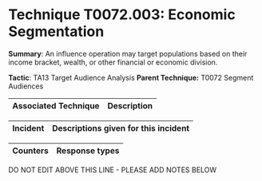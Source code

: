 # Technique T0072.003: Economic Segmentation

**Summary**: An influence operation may target populations based on their income bracket, wealth, or other financial or economic division.

**Tactic**: TA13 Target Audience Analysis            **Parent Technique:** T0072 Segment Audiences


| Associated Technique | Description |
| --------- | ------------------------- |



| Incident | Descriptions given for this incident |
| -------- | -------------------- |



| Counters | Response types |
| -------- | -------------- |


DO NOT EDIT ABOVE THIS LINE - PLEASE ADD NOTES BELOW